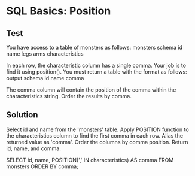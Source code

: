 # SQL Basics: Position

## Test
You have access to a table of monsters as follows:
monsters schema
id
name
legs
arms
characteristics

In each row, the characteristic column has a single comma. Your job is to find it using position(). You must return a table with the format as follows:
output schema
id
name
comma

The comma column will contain the position of the comma within the characteristics string. Order the results by comma.


## Solution
Select id and name from the 'monsters' table.
Apply POSITION function to the characteristics column to find the first comma in each row.
Alias the returned value as 'comma'.
Order the columns by comma position.
Return id, name, and comma.

SELECT
  id,
  name,
  POSITION(',' IN characteristics) AS comma
FROM monsters
ORDER BY comma;
